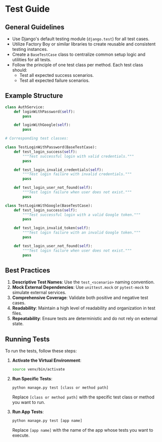 # Test Guide

## General Guidelines
- Use Django's default testing module (`django.test`) for all test cases.
- Utilize Factory Boy or similar libraries to create reusable and consistent testing instances.
- Create a `BaseTestCase` class to centralize common setup logic and utilities for all tests.
- Follow the principle of one test class per method. Each test class should:
  - Test all expected success scenarios.
  - Test all expected failure scenarios.

## Example Structure

```python
class AuthService:
    def loginWithPassword(self):
        pass

    def loginWithGoogle(self):
        pass

# Corresponding test classes:

class TestLoginWithPassword(BaseTestCase):
    def test_login_success(self):
        """Test successful login with valid credentials."""
        pass

    def test_login_invalid_credentials(self):
        """Test login failure with invalid credentials."""
        pass

    def test_login_user_not_found(self):
        """Test login failure when user does not exist."""
        pass

class TestLoginWithGoogle(BaseTestCase):
    def test_login_success(self):
        """Test successful login with a valid Google token."""
        pass

    def test_login_invalid_token(self):
        """Test login failure with an invalid Google token."""
        pass

    def test_login_user_not_found(self):
        """Test login failure when user does not exist."""
        pass
```

## Best Practices
1. **Descriptive Test Names**: Use the `test_<scenario>` naming convention.
2. **Mock External Dependencies**: Use `unittest.mock` or `pytest-mock` to simulate external services.
3. **Comprehensive Coverage**: Validate both positive and negative test cases.
4. **Readability**: Maintain a high level of readability and organization in test files.
5. **Repeatability**: Ensure tests are deterministic and do not rely on external state.

## Running Tests

To run the tests, follow these steps:

1. **Activate the Virtual Environment**:
   ```bash
   source venv/bin/activate
   ```

2. **Run Specific Tests**:
   ```bash
   python manage.py test [class or method path]
   ```
   Replace `[class or method path]` with the specific test class or method you want to run.

3. **Run App Tests**:
   ```bash
   python manage.py test [app name]
   ```
   Replace `[app name]` with the name of the app whose tests you want to execute.
